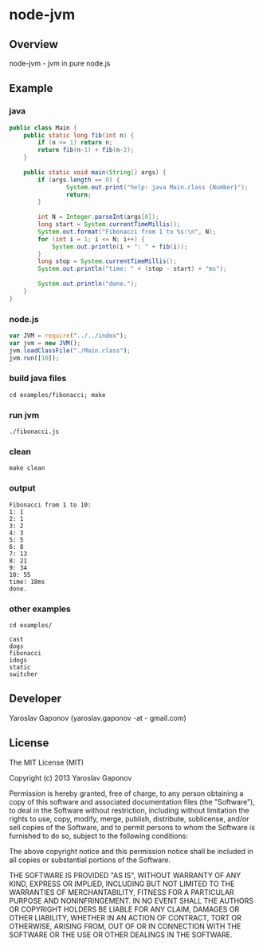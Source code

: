 node-jvm
========

## Overview

node-jvm - jvm in pure node.js


## Example

### java
```java
public class Main {
    public static long fib(int n) {
        if (n <= 1) return n;
        return fib(n-1) + fib(n-2);
    }
    
    public static void main(String[] args) {
        if (args.length == 0) {
                System.out.print("help: java Main.class {Number}");
                return;
        }
        
        int N = Integer.parseInt(args[0]);
        long start = System.currentTimeMillis();            
        System.out.format("Fibonacci from 1 to %s:\n", N);
        for (int i = 1; i <= N; i++) {
            System.out.println(i + ": " + fib(i));
        }
        long stop = System.currentTimeMillis();
        System.out.println("time: " + (stop - start) + "ms");
        
        System.out.println("done.");
    }
}
```

### node.js
```javascript
var JVM = require("../../index");
var jvm = new JVM();
jvm.loadClassFile("./Main.class");
jvm.run([10]);
```

### build java files
`cd examples/fibonacci; make`

### run jvm
`./fibonacci.js`

### clean
`make clean`

### output
```
Fibonacci from 1 to 10:
1: 1
2: 1
3: 2
4: 3
5: 5
6: 8
7: 13
8: 21
9: 34
10: 55
time: 18ms
done.
```

### other examples
`cd examples/`

```
cast
dogs
fibonacci
idogs
static
switcher
```


## Developer

Yaroslav Gaponov (yaroslav.gaponov -at - gmail.com)

## License

The MIT License (MIT)

Copyright (c) 2013 Yaroslav Gaponov

Permission is hereby granted, free of charge, to any person obtaining a copy
of this software and associated documentation files (the "Software"), to deal
in the Software without restriction, including without limitation the rights
to use, copy, modify, merge, publish, distribute, sublicense, and/or sell
copies of the Software, and to permit persons to whom the Software is
furnished to do so, subject to the following conditions:

The above copyright notice and this permission notice shall be included in
all copies or substantial portions of the Software.

THE SOFTWARE IS PROVIDED "AS IS", WITHOUT WARRANTY OF ANY KIND, EXPRESS OR
IMPLIED, INCLUDING BUT NOT LIMITED TO THE WARRANTIES OF MERCHANTABILITY,
FITNESS FOR A PARTICULAR PURPOSE AND NONINFRINGEMENT. IN NO EVENT SHALL THE
AUTHORS OR COPYRIGHT HOLDERS BE LIABLE FOR ANY CLAIM, DAMAGES OR OTHER
LIABILITY, WHETHER IN AN ACTION OF CONTRACT, TORT OR OTHERWISE, ARISING FROM,
OUT OF OR IN CONNECTION WITH THE SOFTWARE OR THE USE OR OTHER DEALINGS IN
THE SOFTWARE.
